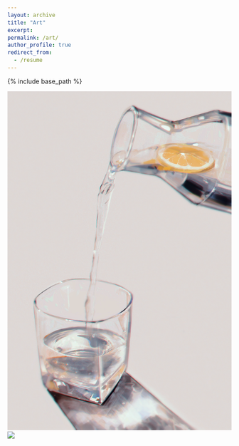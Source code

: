 ```yaml
---
layout: archive
title: "Art"
excerpt: 
permalink: /art/
author_profile: true
redirect_from:
  - /resume
---
```


{% include base_path %}

<img src = '/_pages/cup.png'>

<img src = '/_pages/guy.png'>
